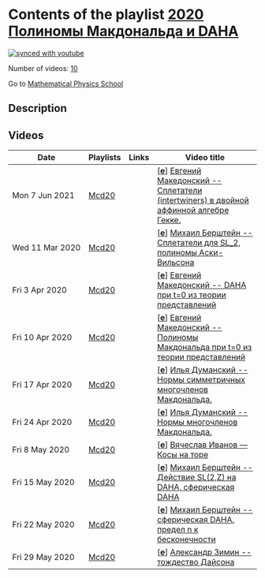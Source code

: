 # Contents of the playlist [2020 Полиномы Макдональда и DAHA](https://www.youtube.com/playlist?list=PLLGkFbxve673d4IimgKUDiIAIMTlcnpyf)

[![synced with youtube](https://img.shields.io/github/last-commit/mathphysschool/mathphysschool.github.io/autoupdate1?label=synced%20with%20youtube)](#)

Number of videos: [10](#videos)

Go to [Mathematical Physics School](../README.md)

## Description



## Videos

|Date|Playlists|Links|Video title|
|---|---|---|---|
| Mon&nbsp;7&nbsp;Jun&nbsp;2021 | [Mcd20](../playlists/Mcd20 "2020 Полиномы Макдональда и DAHA") |  | [[**e**](https://studio.youtube.com/video/gJkppS7EaH4/edit "Edit")] [Евгений Македонский -- Сплетатели (intertwiners) в двойной аффинной алгебре Гекке.](https://www.youtube.com/watch?v=gJkppS7EaH4&list=PLLGkFbxve673d4IimgKUDiIAIMTlcnpyf "Сплетатели (intertwiners) в двойной аффинной алгебре Гекке и их действие на полиномах Макдональда.") |
| Wed&nbsp;11&nbsp;Mar&nbsp;2020 | [Mcd20](../playlists/Mcd20 "2020 Полиномы Макдональда и DAHA") |  | [[**e**](https://studio.youtube.com/video/elnWytK1XgM/edit "Edit")] [Михаил Берштейн -- Сплетатели для SL&#95;2, полиномы Аски-Вильсона](https://www.youtube.com/watch?v=elnWytK1XgM&list=PLLGkFbxve673d4IimgKUDiIAIMTlcnpyf) |
| Fri&nbsp;3&nbsp;Apr&nbsp;2020 | [Mcd20](../playlists/Mcd20 "2020 Полиномы Макдональда и DAHA") |  | [[**e**](https://studio.youtube.com/video/eP6BSoTqUzs/edit "Edit")] [Евгений Македонский -- DAHA при t=0 из теории представлений](https://www.youtube.com/watch?v=eP6BSoTqUzs&list=PLLGkFbxve673d4IimgKUDiIAIMTlcnpyf) |
| Fri&nbsp;10&nbsp;Apr&nbsp;2020 | [Mcd20](../playlists/Mcd20 "2020 Полиномы Макдональда и DAHA") |  | [[**e**](https://studio.youtube.com/video/_S3qMBBeizY/edit "Edit")] [Евгений Македонский -- Полиномы Макдональда при t=0 из теории представлений](https://www.youtube.com/watch?v=_S3qMBBeizY&list=PLLGkFbxve673d4IimgKUDiIAIMTlcnpyf) |
| Fri&nbsp;17&nbsp;Apr&nbsp;2020 | [Mcd20](../playlists/Mcd20 "2020 Полиномы Макдональда и DAHA") |  | [[**e**](https://studio.youtube.com/video/CVy3lXIiF1M/edit "Edit")] [Илья Думанский -- Нормы симметричных многочленов Макдональда.](https://www.youtube.com/watch?v=CVy3lXIiF1M&list=PLLGkFbxve673d4IimgKUDiIAIMTlcnpyf) |
| Fri&nbsp;24&nbsp;Apr&nbsp;2020 | [Mcd20](../playlists/Mcd20 "2020 Полиномы Макдональда и DAHA") |  | [[**e**](https://studio.youtube.com/video/1OIS4Zpyna8/edit "Edit")] [Илья Думанский -- Нормы многочленов Макдональда.](https://www.youtube.com/watch?v=1OIS4Zpyna8&list=PLLGkFbxve673d4IimgKUDiIAIMTlcnpyf) |
| Fri&nbsp;8&nbsp;May&nbsp;2020 | [Mcd20](../playlists/Mcd20 "2020 Полиномы Макдональда и DAHA") |  | [[**e**](https://studio.youtube.com/video/AV8Gh1_Ngmk/edit "Edit")] [Вячеслав Иванов — Косы на торе](https://www.youtube.com/watch?v=AV8Gh1_Ngmk&list=PLLGkFbxve673d4IimgKUDiIAIMTlcnpyf) |
| Fri&nbsp;15&nbsp;May&nbsp;2020 | [Mcd20](../playlists/Mcd20 "2020 Полиномы Макдональда и DAHA") |  | [[**e**](https://studio.youtube.com/video/NSgEUYkS8VY/edit "Edit")] [Михаил Берштейн -- Действие SL(2,Z) на DAHA, сферическая DAHA](https://www.youtube.com/watch?v=NSgEUYkS8VY&list=PLLGkFbxve673d4IimgKUDiIAIMTlcnpyf) |
| Fri&nbsp;22&nbsp;May&nbsp;2020 | [Mcd20](../playlists/Mcd20 "2020 Полиномы Макдональда и DAHA") |  | [[**e**](https://studio.youtube.com/video/zTCZ647A98M/edit "Edit")] [Михаил Берштейн -- сферическая DAHA. предел n к бесконечности](https://www.youtube.com/watch?v=zTCZ647A98M&list=PLLGkFbxve673d4IimgKUDiIAIMTlcnpyf) |
| Fri&nbsp;29&nbsp;May&nbsp;2020 | [Mcd20](../playlists/Mcd20 "2020 Полиномы Макдональда и DAHA") |  | [[**e**](https://studio.youtube.com/video/pLZtgaASxpw/edit "Edit")] [Александр Зимин -- тождество Дайсона](https://www.youtube.com/watch?v=pLZtgaASxpw&list=PLLGkFbxve673d4IimgKUDiIAIMTlcnpyf) |
